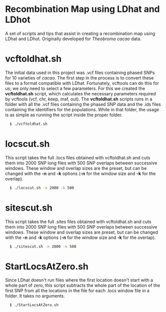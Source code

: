 # Recombination Map using LDhat and LDhot
A set of scripts and tips that assist in creating a recombination map using LDhat and LDhot. Originally developed for *Theobroma cacao* data.

# vcftoldhat.sh

The initial data used in this project was .vcf files containing phased SNPs for 10 varieties of *cacao*. The first step in the process is to convert these files to a format compatible with LDhat. Fortunately, vcftools can do this for us; we only need to select a few parameters. For this we created the **vcftoldhat.sh** script, which calculates the necessary parameters required by vcftools (vcf, chr, keep, maf, out). The **vcftoldhat.sh** scripts runs in a folder with all the .vcf files containing the phased SNP data and the .ids files containing the identifiers for the populations. While in that folder, the usage is as simple as running the script inside the proper folder.

```sh
  $ ./vcftoldhat.sh
```

# locscut.sh

This script takes the full .locs files obtained with vcftoldhat.sh and cuts them into 2000 SNP long files with 500 SNP overlaps between successive windows. These window and overlap sizes are the preset, but can be changed with the **-n** and **-k** options (**-n** for the window size and **-k** for the overlap).

```sh
  $ ./locscut.sh -n 2000 -k 500
```

# sitescut.sh

This script takes the full .sites files obtained with vcftoldhat.sh and cuts them into 2000 SNP long files with 500 SNP overlaps between successive windows. These window and overlap sizes are preset, but can be changed with the **-n** and **-k** options (**-n** for the window size and **-k** for the overlap).

```sh
  $ ./sitescut.sh -n 2000 -k 500
```

# StartLocsAtZero.sh

Since LDhat doesn't run files where the first location doesn't start with a whole part of zero, this script subtracts the whole part of the location of the first SNP from all the locations in the file for each .locs window file in a folder. It takes no arguments.

```sh
  $ ./StartLocsAtZero.sh
```

